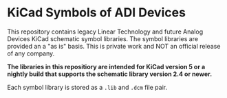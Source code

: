 # KiCad Symbols of ADI Devices

This repository contains legacy Linear Technology and future Analog Devices KiCad schematic symbol libraries.
The symbol libraries are provided an a "as is" basis. This is private work and NOT an official release of any company.

**The libraries in this repositiory are intended for KiCad version 5 or a nightly build that supports the schematic library version 2.4 or newer.**

Each symbol library is stored as a `.lib` and `.dcm` file pair.
